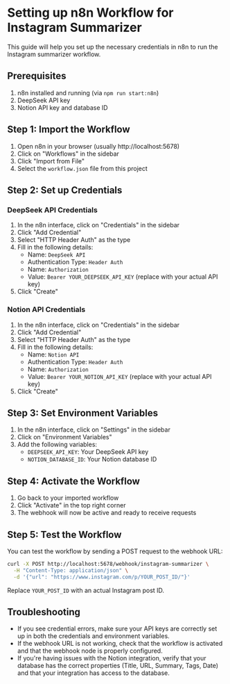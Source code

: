 # Setting up n8n Workflow for Instagram Summarizer

This guide will help you set up the necessary credentials in n8n to run the Instagram summarizer workflow.

## Prerequisites

1. n8n installed and running (via `npm run start:n8n`)
2. DeepSeek API key
3. Notion API key and database ID

## Step 1: Import the Workflow

1. Open n8n in your browser (usually http://localhost:5678)
2. Click on "Workflows" in the sidebar
3. Click "Import from File"
4. Select the `workflow.json` file from this project

## Step 2: Set up Credentials

### DeepSeek API Credentials

1. In the n8n interface, click on "Credentials" in the sidebar
2. Click "Add Credential"
3. Select "HTTP Header Auth" as the type
4. Fill in the following details:
   - Name: `DeepSeek API`
   - Authentication Type: `Header Auth`
   - Name: `Authorization`
   - Value: `Bearer YOUR_DEEPSEEK_API_KEY` (replace with your actual API key)
5. Click "Create"

### Notion API Credentials

1. In the n8n interface, click on "Credentials" in the sidebar
2. Click "Add Credential"
3. Select "HTTP Header Auth" as the type
4. Fill in the following details:
   - Name: `Notion API`
   - Authentication Type: `Header Auth`
   - Name: `Authorization`
   - Value: `Bearer YOUR_NOTION_API_KEY` (replace with your actual API key)
5. Click "Create"

## Step 3: Set Environment Variables

1. In the n8n interface, click on "Settings" in the sidebar
2. Click on "Environment Variables"
3. Add the following variables:
   - `DEEPSEEK_API_KEY`: Your DeepSeek API key
   - `NOTION_DATABASE_ID`: Your Notion database ID

## Step 4: Activate the Workflow

1. Go back to your imported workflow
2. Click "Activate" in the top right corner
3. The webhook will now be active and ready to receive requests

## Step 5: Test the Workflow

You can test the workflow by sending a POST request to the webhook URL:

```bash
curl -X POST http://localhost:5678/webhook/instagram-summarizer \
  -H "Content-Type: application/json" \
  -d '{"url": "https://www.instagram.com/p/YOUR_POST_ID/"}'
```

Replace `YOUR_POST_ID` with an actual Instagram post ID.

## Troubleshooting

- If you see credential errors, make sure your API keys are correctly set up in both the credentials and environment variables.
- If the webhook URL is not working, check that the workflow is activated and that the webhook node is properly configured.
- If you're having issues with the Notion integration, verify that your database has the correct properties (Title, URL, Summary, Tags, Date) and that your integration has access to the database. 